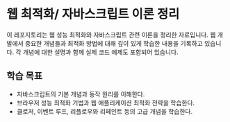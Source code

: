 # 웹 최적화/ 자바스크립트 이론 정리

이 레포지토리는 웹 성능 최적화와 자바스크립트 관련 이론을 정리한 자료입니다.
웹 개발에서 중요한 개념들과 최적화 방법에 대해 깊이 있게 학습한 내용을 기록하고 있습니다.
각 개념에 대한 설명과 함께 실제 코드 예제도 포함되어 있습니다.

## 학습 목표

- 자바스크립트의 기본 개념과 동작 원리를 이해한다.
- 브라우저 성능 최적화 기법과 웹 애플리케이션 최적화 전략을 학습한다.
- 클로저, 이벤트 루프, 리플로우와 리페인트 등의 고급 개념을 학습한다.

